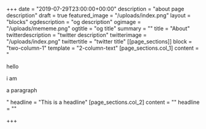 +++
date = "2019-07-29T23:00:00+00:00"
description = "about page description"
draft = true
featured_image = "/uploads/index.png"
layout = "blocks"
ogdescription = "og description"
ogimage = "/uploads/mememe.png"
ogtitle = "og title"
summary = ""
title = "About"
twitterdescription = "twitter description"
twitterimage = "/uploads/index.png"
twittertitle = "twitter title"
[[page_sections]]
block = "two-column-1"
template = "2-column-text"
[page_sections.col_1]
content = "<p>hello</p><p>i am </p><p>a paragraph</p>"
headline = "This is a headline"
[page_sections.col_2]
content = ""
headline = ""

+++
